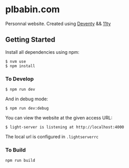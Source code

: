 # plbabin.com

Personnal website. Created using [Deventy](https://github.com/ianrose/deventy) && [11ty](https://github.com/11ty/eleventy)

## Getting Started

Install all dependencies using npm:

```
$ nvm use
$ npm install
```

### To Develop

```
$ npm run dev
```

And in debug mode:

```
$ npm run dev:debug
```

You can view the website at the given access URL:

```
$ light-server is listening at http://localhost:4000
```

The local url is configured in `.lightserverrc`

### To Build

```
npm run build
```
